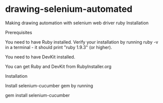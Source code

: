 # drawing-selenium-automated
Making drawing automation with selenium web driver ruby
Installation

Prerequisites

You need to have Ruby installed. Verify your installation by running ruby -v in a terminal - it should print "ruby 1.9.3" (or higher).

You need to have DevKit installed.

You can get Ruby and DevKit from RubyInstaller.org

Installation

Install selenium-cucumber gem by running

gem install selenium-cucumber


